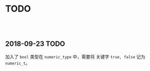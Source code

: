 # TODO

&nbsp;   
&nbsp;   

## 2018-09-23 TODO

加入了 `bool` 类型在 `numeric_type` 中，需要将 关键字 `true, false` 记为 `numeric_t`。